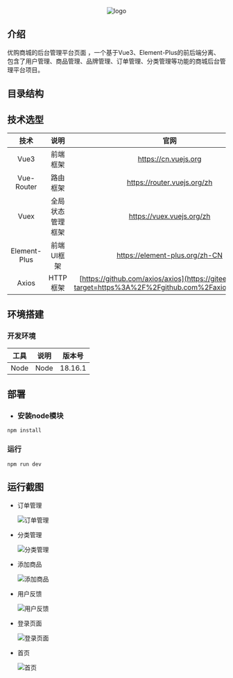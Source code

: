 <div align='center'>
    <img src='https://gitee.com/chi-congmin/yougou-mall/raw/master/readme/img/yougou.png' alt='logo'>
</div>

##  介绍

优购商城的后台管理平台页面 ，一个基于Vue3、Element-Plus的前后端分离、包含了用户管理、商品管理、品牌管理、订单管理、分类管理等功能的商城后台管理平台项目。

##  目录结构

##  技术选型

|     技术     |       说明       |                             官网                             |
| :----------: | :--------------: | :----------------------------------------------------------: |
|     Vue3     |     前端框架     |                     https://cn.vuejs.org                     |
|  Vue-Router  |     路由框架     |                 https://router.vuejs.org/zh                  |
|     Vuex     | 全局状态管理框架 |                  https://vuex.vuejs.org/zh                   |
| Element-Plus |    前端UI框架    |                https://element-plus.org/zh-CN                |
|    Axios     |     HTTP框架     | [https://github.com/axios/axios](https://gitee.com/link?target=https%3A%2F%2Fgithub.com%2Faxios%2Faxios) |

##  环境搭建

###  开发环境

| 工具 | 说明 | 版本号  |
| :--: | :--: | :-----: |
| Node | Node | 18.16.1 |

##  部署

- ###  安装node模块

```
npm install
```

###  运行

```
npm run dev
```

##  运行截图

- 订单管理

  ![订单管理](https://gitee.com/chi-congmin/yougou-mall/raw/master/readme/img/admin/%E7%AE%A1%E7%90%86%E5%B9%B3%E5%8F%B0%20-%E8%AE%A2%E5%8D%95%E7%AE%A1%E7%90%86.png)

- 分类管理

  ![分类管理](https://gitee.com/chi-congmin/yougou-mall/raw/master/readme/img/admin/%E7%AE%A1%E7%90%86%E5%B9%B3%E5%8F%B0-%E5%88%86%E7%B1%BB%E7%AE%A1%E7%90%86.png)

- 添加商品

  ![添加商品](https://gitee.com/chi-congmin/yougou-mall/raw/master/readme/img/admin/%E7%AE%A1%E7%90%86%E5%B9%B3%E5%8F%B0-%E6%B7%BB%E5%8A%A0%E5%95%86%E5%93%81.png)

- 用户反馈

  ![用户反馈](https://gitee.com/chi-congmin/yougou-mall/raw/master/readme/img/admin/%E7%AE%A1%E7%90%86%E5%B9%B3%E5%8F%B0-%E7%94%A8%E6%88%B7%E5%8F%8D%E9%A6%88.png)

- 登录页面

  ![登录页面](https://gitee.com/chi-congmin/yougou-mall/raw/master/readme/img/admin/%E7%AE%A1%E7%90%86%E5%B9%B3%E5%8F%B0-%E7%99%BB%E5%BD%95%E9%A1%B5%E9%9D%A2.png)

- 首页

  ![首页](https://gitee.com/chi-congmin/yougou-mall/raw/master/readme/img/admin/%E7%AE%A1%E7%90%86%E5%B9%B3%E5%8F%B0-%E9%A6%96%E9%A1%B5.png)

